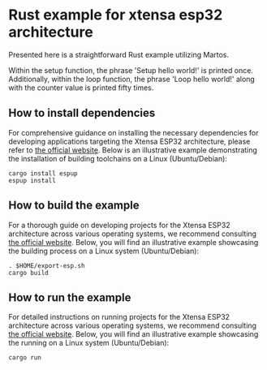 # Rust example for xtensa esp32 architecture

Presented here is a straightforward Rust example utilizing Martos.

Within the setup function, the phrase 'Setup hello world!' is printed once.
Additionally, within the loop function, the phrase 'Loop hello world!' along with the counter value is printed fifty times.

## How to install dependencies

For comprehensive guidance on installing the necessary dependencies for developing applications targeting the Xtensa ESP32 architecture,
please refer to [the official website](https://docs.esp-rs.org/book/installation/riscv-and-xtensa.html).
Below is an illustrative example demonstrating the installation of building toolchains on a Linux (Ubuntu/Debian):
```
cargo install espup
espup install
```

## How to build the example

For a thorough guide on developing projects for the Xtensa ESP32 architecture across various operating systems,
we recommend consulting [the official website](https://docs.esp-rs.org/book/installation/riscv-and-xtensa.html#3-set-up-the-environment-variables).
Below, you will find an illustrative example showcasing the building process on a Linux system (Ubuntu/Debian):
```
. $HOME/export-esp.sh
cargo build
```

## How to run the example
For detailed instructions on running projects for the Xtensa ESP32 architecture across various operating systems,
we recommend consulting [the official website](https://docs.esp-rs.org/book/tooling/espflash.html).
Below, you will find an illustrative example showcasing the running on a Linux system (Ubuntu/Debian):
```
cargo run
```

